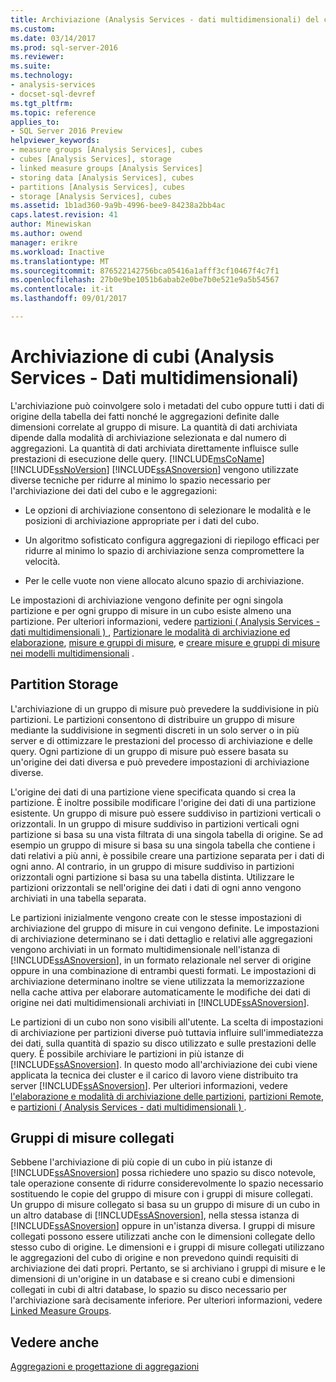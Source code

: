 ```yaml
---
title: Archiviazione (Analysis Services - dati multidimensionali) del cubo | Documenti Microsoft
ms.custom: 
ms.date: 03/14/2017
ms.prod: sql-server-2016
ms.reviewer: 
ms.suite: 
ms.technology:
- analysis-services
- docset-sql-devref
ms.tgt_pltfrm: 
ms.topic: reference
applies_to:
- SQL Server 2016 Preview
helpviewer_keywords:
- measure groups [Analysis Services], cubes
- cubes [Analysis Services], storage
- linked measure groups [Analysis Services]
- storing data [Analysis Services], cubes
- partitions [Analysis Services], cubes
- storage [Analysis Services], cubes
ms.assetid: 1b1ad360-9a9b-4996-bee9-84238a2bb4ac
caps.latest.revision: 41
author: Minewiskan
ms.author: owend
manager: erikre
ms.workload: Inactive
ms.translationtype: MT
ms.sourcegitcommit: 876522142756bca05416a1afff3cf10467f4c7f1
ms.openlocfilehash: 27b0e9be1051b6abab2e0be7b0e521e9a5b54567
ms.contentlocale: it-it
ms.lasthandoff: 09/01/2017

---
```

# <a name="cube-storage-analysis-services---multidimensional-data"></a>Archiviazione di cubi (Analysis Services - Dati multidimensionali)
  L'archiviazione può coinvolgere solo i metadati del cubo oppure tutti i dati di origine della tabella dei fatti nonché le aggregazioni definite dalle dimensioni correlate al gruppo di misure. La quantità di dati archiviata dipende dalla modalità di archiviazione selezionata e dal numero di aggregazioni. La quantità di dati archiviata direttamente influisce sulle prestazioni di esecuzione delle query. [!INCLUDE[msCoName](../../includes/msconame-md.md)][!INCLUDE[ssNoVersion](../../includes/ssnoversion-md.md)] [!INCLUDE[ssASnoversion](../../includes/ssasnoversion-md.md)] vengono utilizzate diverse tecniche per ridurre al minimo lo spazio necessario per l'archiviazione dei dati del cubo e le aggregazioni:  
  
-   Le opzioni di archiviazione consentono di selezionare le modalità e le posizioni di archiviazione appropriate per i dati del cubo.  
  
-   Un algoritmo sofisticato configura aggregazioni di riepilogo efficaci per ridurre al minimo lo spazio di archiviazione senza compromettere la velocità.  
  
-   Per le celle vuote non viene allocato alcuno spazio di archiviazione.  
  
 Le impostazioni di archiviazione vengono definite per ogni singola partizione e per ogni gruppo di misure in un cubo esiste almeno una partizione. Per ulteriori informazioni, vedere [partizioni &#40; Analysis Services - dati multidimensionali &#41; ](../../analysis-services/multidimensional-models-olap-logical-cube-objects/partitions-analysis-services-multidimensional-data.md), [Partizionare le modalità di archiviazione ed elaborazione](../../analysis-services/multidimensional-models-olap-logical-cube-objects/partitions-partition-storage-modes-and-processing.md), [misure e gruppi di misure](../../analysis-services/multidimensional-models/measures-and-measure-groups.md), e [creare misure e gruppi di misure nei modelli multidimensionali](../../analysis-services/multidimensional-models/create-measures-and-measure-groups-in-multidimensional-models.md) .  
  
## <a name="partition-storage"></a>Partition Storage  
 L'archiviazione di un gruppo di misure può prevedere la suddivisione in più partizioni. Le partizioni consentono di distribuire un gruppo di misure mediante la suddivisione in segmenti discreti in un solo server o in più server e di ottimizzare le prestazioni del processo di archiviazione e delle query. Ogni partizione di un gruppo di misure può essere basata su un'origine dei dati diversa e può prevedere impostazioni di archiviazione diverse.  
  
 L'origine dei dati di una partizione viene specificata quando si crea la partizione. È inoltre possibile modificare l'origine dei dati di una partizione esistente. Un gruppo di misure può essere suddiviso in partizioni verticali o orizzontali. In un gruppo di misure suddiviso in partizioni verticali ogni partizione si basa su una vista filtrata di una singola tabella di origine. Se ad esempio un gruppo di misure si basa su una singola tabella che contiene i dati relativi a più anni, è possibile creare una partizione separata per i dati di ogni anno. Al contrario, in un gruppo di misure suddiviso in partizioni orizzontali ogni partizione si basa su una tabella distinta. Utilizzare le partizioni orizzontali se nell'origine dei dati i dati di ogni anno vengono archiviati in una tabella separata.  
  
 Le partizioni inizialmente vengono create con le stesse impostazioni di archiviazione del gruppo di misure in cui vengono definite. Le impostazioni di archiviazione determinano se i dati dettaglio e relativi alle aggregazioni vengono archiviati in un formato multidimensionale nell'istanza di [!INCLUDE[ssASnoversion](../../includes/ssasnoversion-md.md)], in un formato relazionale nel server di origine oppure in una combinazione di entrambi questi formati. Le impostazioni di archiviazione determinano inoltre se viene utilizzata la memorizzazione nella cache attiva per elaborare automaticamente le modifiche dei dati di origine nei dati multidimensionali archiviati in [!INCLUDE[ssASnoversion](../../includes/ssasnoversion-md.md)].  
  
 Le partizioni di un cubo non sono visibili all'utente. La scelta di impostazioni di archiviazione per partizioni diverse può tuttavia influire sull'immediatezza dei dati, sulla quantità di spazio su disco utilizzato e sulle prestazioni delle query. È possibile archiviare le partizioni in più istanze di [!INCLUDE[ssASnoversion](../../includes/ssasnoversion-md.md)]. In questo modo all'archiviazione dei cubi viene applicata la tecnica dei cluster e il carico di lavoro viene distribuito tra server [!INCLUDE[ssASnoversion](../../includes/ssasnoversion-md.md)]. Per ulteriori informazioni, vedere [l'elaborazione e modalità di archiviazione delle partizioni](../../analysis-services/multidimensional-models-olap-logical-cube-objects/partitions-partition-storage-modes-and-processing.md), [partizioni Remote](../../analysis-services/multidimensional-models-olap-logical-cube-objects/partitions-remote-partitions.md), e [partizioni &#40; Analysis Services - dati multidimensionali &#41; ](../../analysis-services/multidimensional-models-olap-logical-cube-objects/partitions-analysis-services-multidimensional-data.md).  
  
## <a name="linked-measure-groups"></a>Gruppi di misure collegati  
 Sebbene l'archiviazione di più copie di un cubo in più istanze di [!INCLUDE[ssASnoversion](../../includes/ssasnoversion-md.md)] possa richiedere uno spazio su disco notevole, tale operazione consente di ridurre considerevolmente lo spazio necessario sostituendo le copie del gruppo di misure con i gruppi di misure collegati. Un gruppo di misure collegato si basa su un gruppo di misure di un cubo in un altro database di [!INCLUDE[ssASnoversion](../../includes/ssasnoversion-md.md)], nella stessa istanza di [!INCLUDE[ssASnoversion](../../includes/ssasnoversion-md.md)] oppure in un'istanza diversa. I gruppi di misure collegati possono essere utilizzati anche con le dimensioni collegate dello stesso cubo di origine. Le dimensioni e i gruppi di misure collegati utilizzano le aggregazioni del cubo di origine e non prevedono quindi requisiti di archiviazione dei dati propri. Pertanto, se si archiviano i gruppi di misure e le dimensioni di un'origine in un database e si creano cubi e dimensioni collegati in cubi di altri database, lo spazio su disco necessario per l'archiviazione sarà decisamente inferiore. Per ulteriori informazioni, vedere [Linked Measure Groups](../../analysis-services/multidimensional-models/linked-measure-groups.md).  
  
## <a name="see-also"></a>Vedere anche  
 [Aggregazioni e progettazione di aggregazioni](../../analysis-services/multidimensional-models-olap-logical-cube-objects/aggregations-and-aggregation-designs.md)  
  
  

